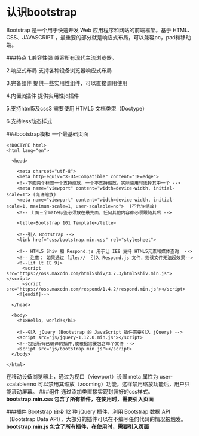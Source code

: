 认识bootstrap
===================
Bootstrap 是一个用于快速开发 Web 应用程序和网站的前端框架。基于 HTML、CSS、JAVASCRIPT ，最重要的部分就是响应式布局，可以兼容pc，pad和移动端。

###特点
1.兼容性强
兼容所有现代主流浏览器。

2.响应式布局
支持各种设备浏览器响应式布局

3.完备组件
提供一些实用性组件，可以直接调用使用

4.内置jq插件
提供实用性jq插件

5.支持html5及css3
需要使用 HTML5 文档类型（Doctype）

6.支持less动态样式

###bootstrap模板
一个最基础页面

    <!DOCTYPE html>
    <html lang="en">

      <head>

        <meta charset="utf-8">
        <meta http-equiv="X-UA-Compatible" content="IE=edge">
        <!--下面两个标签一个支持缩放，一个不支持缩放。实际使用时选择其中一个 -->
        <meta name="viewport" content="width=device-width, initial-scale=1"> (允许缩放)
        <meta name="viewport" content="width=device-width, initial-scale=1, maximum-scale=1, user-scalable=no">  (不允许缩放)
        <!-- 上面三个mate标签必须放在最先面，任何其他内容都必须跟随其后 -->

        <title>Bootstrap 101 Template</title>

        <!--引入 Bootstrap -->
        <link href="css/bootstrap.min.css" rel="stylesheet">

        <!-- HTML5 Shiv 和 Respond.js 用于让 IE8 支持 HTML5元素和媒体查询  -->
        <!-- 注意： 如果通过 file://  引入 Respond.js 文件，则该文件无法起效果-->
        <!--[if lt IE 9]>
          <script src="https://oss.maxcdn.com/html5shiv/3.7.3/html5shiv.min.js"></script>
          <script src="https://oss.maxcdn.com/respond/1.4.2/respond.min.js"></script>
        <![endif]-->

      </head>

      <body>
        <h1>Hello, world!</h1>

        <!--引入 jQuery (Bootstrap 的 JavaScript 插件需要引入 jQuery) -->
        <script src="js/jquery-1.12.0.min.js"></script>
        <!--包括所有已编译的插件,或根据需要包含单个文件 -->
        <script src="js/bootstrap.min.js"></script>
      </body>

    </html>
在移动设备浏览器上，通过为视口（viewport）设置 meta 属性为 user-scalable=no 可以禁用其缩放（zooming）功能。这样禁用缩放功能后，用户只能滚动屏幕。
###组件
通过添加类直接实现封装好的css样式。
**bootstrap.min.css 包含了所有插件，在使用时，需要引入页面**

###插件
Bootstrap 自带 12 种 jQuery 插件，利用 Bootstrap 数据 API（Bootstrap Data API），大部分的插件可以在不编写任何代码的情况被触发。
**bootstrap.min.js 包含了所有插件，在使用时，需要引入页面**